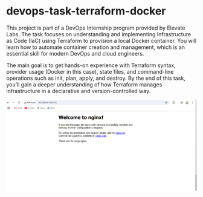 # devops-task-terraform-docker
This project is part of a DevOps Internship program provided by Elevate Labs. The task focuses on understanding and implementing Infrastructure as Code (IaC) using Terraform to provision a local Docker container. You will learn how to automate container creation and management, which is an essential skill for modern DevOps and cloud engineers.

The main goal is to get hands-on experience with Terraform syntax, provider usage (Docker in this case), state files, and command-line operations such as init, plan, apply, and destroy. By the end of this task, you’ll gain a deeper understanding of how Terraform manages infrastructure in a declarative and version-controlled way.







![image alt](https://github.com/jaswanthBavi/devops-task-terraform-docker/blob/2b5d33cfc21ea8cb793efd6b3b81c4616ae85ca0/Screenshot%202025-04-10%20105300.png)
